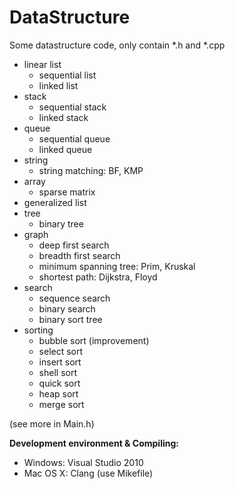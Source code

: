 # DataStructure
Some datastructure code, only contain *.h and *.cpp

* linear list
	* sequential list
	* linked list
* stack
	* sequential stack
	* linked stack
* queue
	* sequential queue
	* linked queue
* string
	* string matching: BF, KMP
* array
	* sparse matrix
* generalized list
* tree
	* binary tree
* graph
	* deep first search
	* breadth first search
	* minimum spanning tree: Prim, Kruskal
	* shortest path: Dijkstra, Floyd
* search
	* sequence search 
	* binary search
	* binary sort tree
* sorting
	* bubble sort (improvement)
	* select sort
	* insert sort
	* shell sort
	* quick sort
	* heap sort
	* merge sort

(see more in Main.h)

**Development environment & Compiling:**

* Windows: Visual Studio 2010
* Mac OS X: Clang (use Mikefile)

